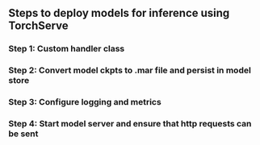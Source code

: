 ## Steps to deploy models for inference using TorchServe

### Step 1: Custom handler class
### Step 2: Convert model ckpts to .mar file and persist in model store
### Step 3: Configure logging and metrics
### Step 4: Start model server and ensure that http requests can be sent
